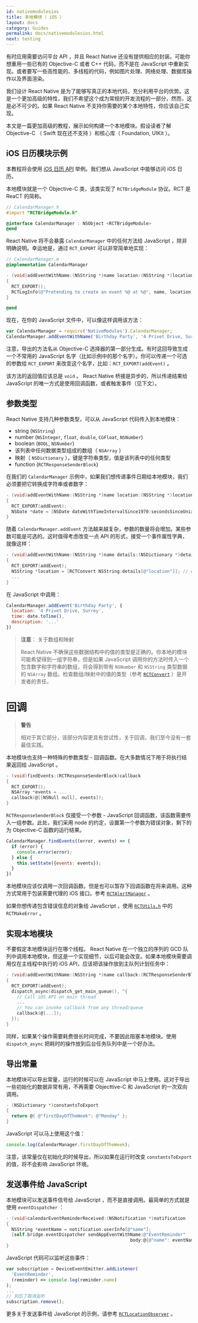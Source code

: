 ```yaml
---
id: nativemodulesios
title: 本地模块（ iOS ）
layout: docs
category: Guides
permalink: docs/nativemodulesios.html
next: testing
---
```


有时应用需要访问平台 API ，并且 React Native 还没有提供相应的封装。可能你想重用一些已有的 Objective-C 或者 C++ 代码，而不是在 JavaScript 中重新实现。或者要写一些高性能的、多线程的代码，例如图片处理、网络处理、数据库操作以及界面渲染。

我们设计 React Native 是为了能够写真正的本地代码，充分利用平台的优势。这是一个更加高级的特性，我们不希望这个成为常规的开发流程的一部分，然而，这是必不可少的。如果 React Native 不支持你需要的某个本地特性，你应该自己实现。

本文是一篇更加高级的教程，展示如何构建一个本地模块。假设读者了解 Objective-C （ Swift 现在还不支持 ）和核心库（ Foundation, UIKit ）。

## iOS 日历模块示例

本教程将会使用 [iOS 日历 API](https://developer.apple.com/library/mac/documentation/DataManagement/Conceptual/EventKitProgGuide/Introduction/Introduction.html) 举例。我们想从 JavaScript 中能够访问 iOS 日历。

本地模块就是一个 Objective-C 类，该类实现了 `RCTBridgeModule` 协议。RCT 是 ReaCT 的简称。

```objective-c
// CalendarManager.h
#import "RCTBridgeModule.h"

@interface CalendarManager : NSObject <RCTBridgeModule>
@end
```

React Native 将不会暴露 `CalendarManager` 中的任何方法给 JavaScript ，除非明确说明。幸运地是，通过 `RCT_EXPORT` 可以非常简单地实现：

```objective-c
// CalendarManager.m
@implementation CalendarManager

- (void)addEventWithName:(NSString *)name location:(NSString *)location
{
  RCT_EXPORT();
  RCTLogInfo(@"Pretending to create an event %@ at %@", name, location);
}

@end
```

现在，在你的 JavaScript 文件中，可以像这样调用该方法：

```javascript
var CalendarManager = require('NativeModules').CalendarManager;
CalendarManager.addEventWithName('Birthday Party', '4 Privet Drive, Surrey');
```

注意，导出的方法名从 Objective-C 选择器的第一部分生成。有时这回导致生成一个不常用的 JavaScript 名字（比如示例中的那个名字）。你可以传递一个可选的参数给 `RCT_EXPORT` 来改变这个名字，比如：`RCT_EXPORT(addEvent)` 。

该方法的返回值应该总是 `void` 。 React Native 桥接是异步的，所以传递结果给 JavaScript 的唯一方式是使用回调函数，或者触发事件（见下文）。

## 参数类型

React Native 支持几种参数类型，可以从 JavaScript 代码传入到本地模块：

- string (`NSString`)
- number (`NSInteger`, `float`, `double`, `CGFloat`, `NSNumber`)
- boolean (`BOOL`, `NSNumber`)
- 该列表中任何数据类型组成的数组（ `NSArray` ）
- 映射（ `NSDictionary` ），键是字符串类型，值是该列表中的任何类型
- function (`RCTResponseSenderBlock`)

在我们的 `CalendarManager` 示例中，如果我们想传递事件日期给本地模块，我们必须要把它转换成字符串或者数字：

```objective-c
- (void)addEventWithName:(NSString *)name location:(NSString *)location date:(NSInteger)secondsSinceUnixEpoch
{
  RCT_EXPORT(addEvent);
  NSDate *date = [NSDate dateWithTimeIntervalSince1970:secondsSinceUnixEpoch];
}
```

随着 `CalendarManager.addEvent` 方法越来越复杂，参数的数量将会增加。某些参数可能是可选的。这时值得考虑改变一点 API 的形式，接受一个事件属性字典，就像这样：

```objective-c
- (void)addEventWithName:(NSString *)name details:(NSDictionary *)details
{
  RCT_EXPORT(addEvent);
  NSString *location = [RCTConvert NSString:details[@"location"]]; // ensure location is a string
  ...
}
```

在 JavaScript 中调用：

```javascript
CalendarManager.addEvent('Birthday Party', {
  location: '4 Privet Drive, Surrey',
  time: date.toTime(),
  description: '...'
})
```

> **注意**： 关于数组和映射
>
> React Native 不确保这些数据结构中的值的类型是正确的。你本地的模块可能希望得到一组字符串，但是如果 JavaScript 调用你的方法时传入一个包含数字和字符串的数组，将会得到带有 `NSNumber` 和 `NSString` 类型数据的 `NSArray` 数组。检查数组/映射中的值的类型（参考 [`RCTConvert`](https://github.com/facebook/react-native/blob/master/React/Base/RCTConvert.h) ）是开发者的责任。

# 回调

> **警告**
>
> 相对于其它部分，该部分内容更具有尝试性，关于回调，我们至今没有一套最佳实践。

本地模块也支持一种特殊的参数类型 - 回调函数。在大多数情况下用于将执行结果返回给 JavaScript 。

```objective-c
- (void)findEvents:(RCTResponseSenderBlock)callback
{
  RCT_EXPORT();
  NSArray *events = ...
  callback(@[[NSNull null], events]);
}
```

`RCTResponseSenderBlock` 仅接受一个参数 - JavaScript 回调函数，该函数需要传入一组参数。此处，我们采用 node 的约定，设置第一个参数为错误对象，剩下的为 Objective-C 函数的运行结果。

```javascript
CalendarManager.findEvents((error, events) => {
  if (error) {
    console.error(error);
  } else {
    this.setState({events: events});
  }
})
```

本地模块应该仅调用一次回调函数。但是也可以暂存下回调函数在将来调用。这种方式常用于包装需要代理的 iOS 接口。参考 [`RCTAlertManager`](https://github.com/facebook/react-native/blob/master/React/Modules/RCTAlertManager.m) 。

如果你想传递包含错误信息的对象给 JavaScript ，使用 [`RCTUtils.h`](https://github.com/facebook/react-native/blob/master/React/Base/RCTUtils.h) 中的 `RCTMakeError` 。

## 实现本地模块

不要假定本地模块运行在哪个线程。 React Native 在一个独立的序列的 GCD 队列中调用本地模块，但这是一个实现细节，以后可能会改变。如果本地模块需要调用仅在主线程中执行的 iOS API，应该把该操作放到主队列计划任务中：


```objective-c
- (void)addEventWithName:(NSString *)name callback:(RCTResponseSenderBlock)callback
{
  RCT_EXPORT(addEvent);
  dispatch_async(dispatch_get_main_queue(), ^{
    // Call iOS API on main thread
    ...
    // You can invoke callback from any thread/queue
    callback(@[...]);
  });
}
```

同样，如果某个操作需要耗费很长时间完成，不要因此阻塞本地模块。使用 `dispatch_async` 把耗时的操作放到后台任务队列中是一个好办法。

## 导出常量

本地模块可以导出常量，运行的时候可以在 JavaScript 中马上使用。这对于导出一些初始化的数据非常有用，不再需要 Objecttive-C 和 JavaScript 的一次双向调用。

```objective-c
- (NSDictionary *)constantsToExport
{
  return @{ @"firstDayOfTheWeek": @"Monday" };
}
```

JavaScript 可以马上使用这个值：

```javascript
console.log(CalendarManager.firstDayOfTheWeek);
```

注意，该常量仅在初始化的时候导出，所以如果在运行时改变 `constantsToExport` 的值，将不会影响 JavaScript 环境。


## 发送事件给 JavaScript

本地模块可以发送事件信号给 JavaScript ，而不是直接调用。最简单的方式就是使用 `eventDispatcher` ：

```objective-c
- (void)calendarEventReminderReceived:(NSNotification *)notification
{
  NSString *eventName = notification.userInfo[@"name"];
  [self.bridge.eventDispatcher sendAppEventWithName:@"EventReminder"
                                               body:@{@"name": eventName}];
}
```

JavaScript 代码可以监听这些事件：

```javascript
var subscription = DeviceEventEmitter.addListener(
  'EventReminder',
  (reminder) => console.log(reminder.name)
);
...
// 别忘了取消监听
subscription.remove();
```
更多关于发送事件给 JavaScript 的示例，请参考 [`RCTLocationObserver`](https://github.com/facebook/react-native/blob/master/Libraries/Geolocation/RCTLocationObserver.m) 。
